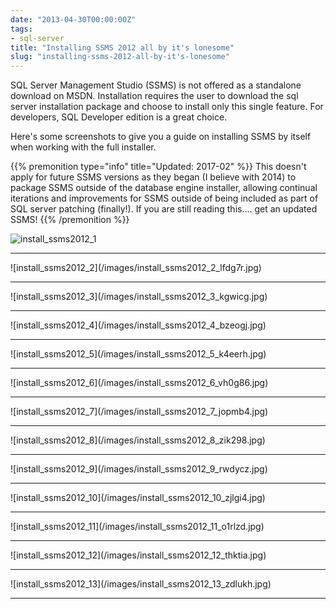 ```yaml
---
date: "2013-04-30T00:00:00Z"
tags:
- sql-server
title: "Installing SSMS 2012 all by it's lonesome"
slug: "installing-ssms-2012-all-by-it's-lonesome"
---
```


SQL Server Management Studio (SSMS) is not offered as a standalone download on MSDN. Installation requires the user to download the sql server installation package and choose to install only this single feature. For developers, SQL Developer edition is a great choice.

Here's some screenshots to give you a guide on installing SSMS by itself when working with the full installer.

{{% premonition type="info" title="Updated: 2017-02" %}}
This doesn't apply for future SSMS versions as they began (I believe with 2014) to package SSMS outside of the database engine installer, allowing continual iterations and improvements for SSMS outside of being included as part of SQL server patching (finally!). If you are still reading this.... get an updated SSMS!
{{% /premonition %}}



![install_ssms2012_1](/images/install_ssms2012_1_rqpqhb.jpg)
<hr>
![install_ssms2012_2](/images/install_ssms2012_2_lfdg7r.jpg)
<hr>
![install_ssms2012_3](/images/install_ssms2012_3_kgwicg.jpg)
<hr>
![install_ssms2012_4](/images/install_ssms2012_4_bzeogj.jpg)
<hr>
![install_ssms2012_5](/images/install_ssms2012_5_k4eerh.jpg)
<hr>
![install_ssms2012_6](/images/install_ssms2012_6_vh0g86.jpg)
<hr>
![install_ssms2012_7](/images/install_ssms2012_7_jopmb4.jpg)
<hr>
![install_ssms2012_8](/images/install_ssms2012_8_zik298.jpg)
<hr>
![install_ssms2012_9](/images/install_ssms2012_9_rwdycz.jpg)
<hr>
![install_ssms2012_10](/images/install_ssms2012_10_zjlgi4.jpg)
<hr>
![install_ssms2012_11](/images/install_ssms2012_11_o1rlzd.jpg)
<hr>
![install_ssms2012_12](/images/install_ssms2012_12_thktia.jpg)
<hr>
![install_ssms2012_13](/images/install_ssms2012_13_zdlukh.jpg)
<hr>
